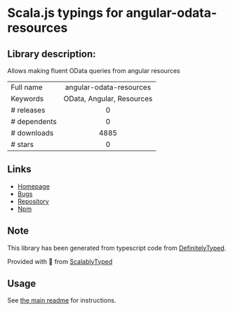 
# Scala.js typings for angular-odata-resources


## Library description:
Allows making fluent OData queries from angular resources

|                    |                 |
| ------------------ | :-------------: |
| Full name          | angular-odata-resources |
| Keywords           | OData, Angular, Resources |
| # releases         | 0 |
| # dependents       | 0 |
| # downloads        | 4885 |
| # stars            | 0 |

## Links
- [Homepage](https://github.com/devnixs/ODataAngularResources)
- [Bugs](https://github.com/devnixs/ODataAngularResources/issues)
- [Repository](https://github.com/devnixs/ODataAngularResources)
- [Npm](https://www.npmjs.com/package/angular-odata-resources)
    


## Note
This library has been generated from typescript code from [DefinitelyTyped](https://definitelytyped.org).

Provided with :purple_heart: from [ScalablyTyped](https://github.com/oyvindberg/ScalablyTyped)

## Usage
See [the main readme](../../readme.md) for instructions.


